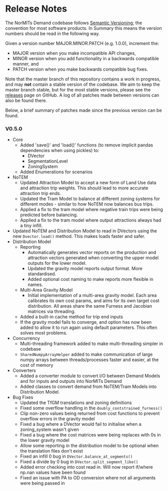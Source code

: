 # Release Notes

The NorMITs Demand codebase follows [Semantic Versioning](https://semver.org/); the convention
for most software products. In Summary this means the version numbers should be read in the
following way.

Given a version number MAJOR.MINOR.PATCH (e.g. 1.0.0), increment the:

- MAJOR version when you make incompatible API changes,
- MINOR version when you add functionality in a backwards compatible manner, and
- PATCH version when you make backwards compatible bug fixes.

Note that the master branch of this repository contains a work in progress, and  may **not**
contain a stable version of the codebase. We aim to keep the master branch stable, but for the
most stable versions, please see the
[releases](https://github.com/Transport-for-the-North/NorMITs-Demand/releases)
page on GitHub. A log of all patches made between versions can also be found
there.

Below, a brief summary of patches made since the previous version can be found.

### V0.5.0
- Core
  - Added 'save()' and 'load()' functions (to remove implicit pandas
    dependencies when using pickles) to:
    - DVector
    - SegmentationLevel
    - ZoningSystem
  - Added Enumerations for scenarios
- NoTEM
  - Updated Attraction Model to accept a new form of Land Use data and attraction
    trip weights. This should lead to more accurate attraction trip ends.
  - Updated the Tram Model to balance at different zoning systems for different
    modes - similar to how NoTEM now balances bus trips.
  - Applied a fix to the tram model where negative train trips were being
    predicted before balancing.
  - Applied a fix to the tram model where output attractions always had a 
    tiny infill.
- Updated NoTEM and Distribution Model to read in DVectors using the new
  `Dvector.load()` method. This makes loads faster and safer.
- Distribution Model
  - Reporting
    - Automatically generates vector reports on the production and attraction
      vectors generated when converting the upper model outputs for the
      lower model.
    - Updated the gravity model reports output format. More standardised.
    - Added optional cost naming to make reports more flexible in names.
  - Multi-Area Gravity Model
    - Initial implementation of a multi-area gravity model. Each area calibrates
      its own cost params, and aims for its own target cost distribution. All
      areas share the same Furness and Jacobian matrices via threading.
  - Added a built-in cache method for trip end inputs
  - If the gravity model fails to converge, and option has now been added
    to allow it to run again using default parameters. This often solves
    most problems.
- Concurrency
  - Multi-threading framework added to make multi-threading simpler in codebase
  - `SharedNumpyArrayHelper` added to make communication of large numpy 
    arrays between threads/processes faster and easier, at the cost of memory
- Converters
  - Added a converter module to convert I/O between Demand Models and for
    inputs and outputs into NorMITs Demand
  - Added classes to convert demand from NoTEM/Tram Models into Distribution 
    Model.
- Bug Fixes
  - Updated the TfGM translations and zoning definitions
  - Fixed some overflow handling in the `doubly_contstrained_furness()`
  - Clip non-zero values being returned from cost functions to prevent overflow
    errors in the gravity model
  - Fixed a bug where a DVector would fail to initialise when a zoning_system
    wasn't given
  - Fixed a bug where the cost matrices were being replaces with 0s in the lower
    gravity model
  - Allow some reporting in the distribution model to be optional when the
    translation files don't exist
  - Fixed an infill 0 bug in `DVector.balance_at_segments()`
  - Fixed a divide by 0 bug in `DVector.split_segment_like()`
  - Added error checking into cost read in. Will now report if/where np.nan 
    values have been found
  - Fixed an issue with PA to OD conversion where not all arguments were being
    passed in

